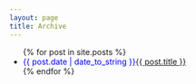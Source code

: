 ```yaml
---
layout: page
title: Archive
---
```


<!---
{% for post in site.posts %}
  {% capture month %}{{ post.date | date: '%m%Y' }}{% endcapture %}
  {% capture nmonth %}{{ post.next.date | date: '%m%Y' }}{% endcapture %}
    {% if month != nmonth %}
{{ post.date | date: '%B %Y' }}
    {% endif %}
  <li><small><span style="color:blue" class="time">{{ post.date | date: "%d/%b" }}</span>&nbsp;&nbsp;<a href="{{ post.url }}">{{ post.title }}</a></small></li>
{% endfor %}
-->

<ul>
    {% for post in site.posts %}
    <li><span style="color:blue" class="time">{{ post.date | date_to_string }}</span><a href="{{ post.url }}">{{ post.title }}</a></li>
    {% endfor %}
</ul>
